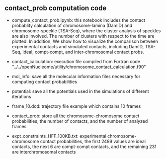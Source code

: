 ## contact_prob computation code

- compute_contact_prob.ipynb: this notebook includes the contact probablity calculation of chromosome-lamina (DamID) and chromosome-speckle (TSA-Seq), where the cluster analysis of speckles are also involved. The number of clusters with respect to the time are plotted. In addition, We show how to visualize the comparison between experimental contacts and simulated contacts, including DamID, TSA-Seq, ideal, compt-compt, and inter-chromosomal contact probs.

- contact_calculation: execution file compiled from Fortran code "../../openNucleome/utility/chromosome_contact_calculation.f90"

- mol_info: save all the molecular information files necessary for computing contact probabilities

- potential: save all the potentials used in the simulations of different iterations

- frame_10.dcd: trajectory file example which contains 10 frames

- contact_prob: store all the chromosome-chromosome contact probabilities, the number of contacts, and the number of analyzed frames

- expt_constraints_HFF_100KB.txt: experimental chromosome-chromosome contact probabilities, the first 2489 values are ideal contacts, the next 6 are compt-compt contacts, and the remaining 231 are interchromosomal contacts
